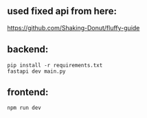 ## used fixed api from here:
https://github.com/Shaking-Donut/fluffy-guide

## backend:
```
pip install -r requirements.txt
fastapi dev main.py
```

## frontend:
```
npm run dev
```
